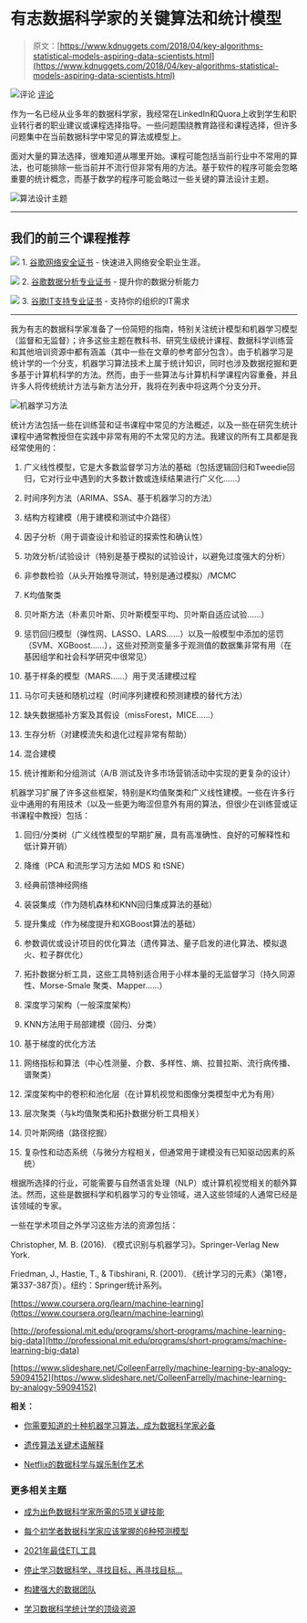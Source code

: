 # 有志数据科学家的关键算法和统计模型

> 原文：[https://www.kdnuggets.com/2018/04/key-algorithms-statistical-models-aspiring-data-scientists.html](https://www.kdnuggets.com/2018/04/key-algorithms-statistical-models-aspiring-data-scientists.html)

![评论](../Images/3d9c022da2d331bb56691a9617b91b90.png) [评论](#comments)

作为一名已经从业多年的数据科学家，我经常在LinkedIn和Quora上收到学生和职业转行者的职业建议或课程选择指导。一些问题围绕教育路径和课程选择，但许多问题集中在当前数据科学中常见的算法或模型上。

面对大量的算法选择，很难知道从哪里开始。课程可能包括当前行业中不常用的算法，也可能排除一些当前并不流行但非常有用的方法。基于软件的程序可能会忽略重要的统计概念，而基于数学的程序可能会略过一些关键的算法设计主题。

![算法设计主题](../Images/d44c47adc5657cd240475fb395aaf2df.png)

* * *

## 我们的前三个课程推荐

![](../Images/0244c01ba9267c002ef39d4907e0b8fb.png) 1\. [谷歌网络安全证书](https://www.kdnuggets.com/google-cybersecurity) - 快速进入网络安全职业生涯。

![](../Images/e225c49c3c91745821c8c0368bf04711.png) 2\. [谷歌数据分析专业证书](https://www.kdnuggets.com/google-data-analytics) - 提升你的数据分析能力

![](../Images/0244c01ba9267c002ef39d4907e0b8fb.png) 3\. [谷歌IT支持专业证书](https://www.kdnuggets.com/google-itsupport) - 支持你的组织的IT需求

* * *

我为有志的数据科学家准备了一份简短的指南，特别关注统计模型和机器学习模型（监督和无监督）；许多这些主题在教科书、研究生级统计课程、数据科学训练营和其他培训资源中都有涵盖（其中一些在文章的参考部分包含）。由于机器学习是统计学的一个分支，机器学习算法技术上属于统计知识，同时也涉及数据挖掘和更多基于计算机科学的方法。然而，由于一些算法与计算机科学课程内容重叠，并且许多人将传统统计方法与新方法分开，我将在列表中将这两个分支分开。

![机器学习方法](../Images/f7261b772d9e5959e3437d6918d965fa.png)

统计方法包括一些在训练营和证书课程中常见的方法概述，以及一些在研究生统计课程中通常教授但在实践中非常有用的不太常见的方法。我建议的所有工具都是我经常使用的：

1) 广义线性模型，它是大多数监督学习方法的基础（包括逻辑回归和Tweedie回归，它对行业中遇到的大多数计数或连续结果进行广义化……）

2) 时间序列方法（ARIMA、SSA、基于机器学习的方法）

3) 结构方程建模（用于建模和测试中介路径）

4) 因子分析（用于调查设计和验证的探索性和确认性）

5) 功效分析/试验设计（特别是基于模拟的试验设计，以避免过度强大的分析）

6) 非参数检验（从头开始推导测试，特别是通过模拟）/MCMC

7) K均值聚类

8) 贝叶斯方法（朴素贝叶斯、贝叶斯模型平均、贝叶斯自适应试验……）

9) 惩罚回归模型（弹性网、LASSO、LARS……）以及一般模型中添加的惩罚（SVM、XGBoost……），这些对预测变量多于观测值的数据集非常有用（在基因组学和社会科学研究中很常见）

10) 基于样条的模型（MARS……）用于灵活建模过程

11) 马尔可夫链和随机过程（时间序列建模和预测建模的替代方法）

12) 缺失数据插补方案及其假设（missForest，MICE……）

13) 生存分析（对建模流失和退化过程非常有帮助）

14) 混合建模

15) 统计推断和分组测试（A/B 测试及许多市场营销活动中实现的更复杂的设计）

机器学习扩展了许多这些框架，特别是K均值聚类和广义线性建模。一些在许多行业中通用的有用技术（以及一些更为晦涩但意外有用的算法，但很少在训练营或证书课程中教授）包括：

1) 回归/分类树（广义线性模型的早期扩展，具有高准确性、良好的可解释性和低计算开销）

2) 降维（PCA 和流形学习方法如 MDS 和 tSNE）

3) 经典前馈神经网络

4) 装袋集成（作为随机森林和KNN回归集成算法的基础）

7) 提升集成（作为梯度提升和XGBoost算法的基础）

8) 参数调优或设计项目的优化算法（遗传算法、量子启发的进化算法、模拟退火、粒子群优化）

9) 拓扑数据分析工具，这些工具特别适合用于小样本量的无监督学习（持久同源性、Morse-Smale 聚类、Mapper……）

10) 深度学习架构（一般深度架构）

11) KNN方法用于局部建模（回归、分类）

12) 基于梯度的优化方法

13) 网络指标和算法（中心性测量、介数、多样性、熵、拉普拉斯、流行病传播、谱聚类）

14) 深度架构中的卷积和池化层（在计算机视觉和图像分类模型中尤为有用）

15) 层次聚类（与k均值聚类和拓扑数据分析工具相关）

16) 贝叶斯网络（路径挖掘）

17) 复杂性和动态系统（与微分方程相关，但通常用于建模没有已知驱动因素的系统）

根据所选择的行业，可能需要与自然语言处理（NLP）或计算机视觉相关的额外算法。然而，这些是数据科学和机器学习的专业领域，进入这些领域的人通常已经是该领域的专家。

一些在学术项目之外学习这些方法的资源包括：

Christopher, M. B. (2016). 《模式识别与机器学习》。Springer-Verlag New York.

Friedman, J., Hastie, T., & Tibshirani, R. (2001). 《统计学习的元素》（第1卷，第337-387页）。纽约：Springer统计系列。

[https://www.coursera.org/learn/machine-learning](https://www.coursera.org/learn/machine-learning)

[http://professional.mit.edu/programs/short-programs/machine-learning-big-data](http://professional.mit.edu/programs/short-programs/machine-learning-big-data)

[https://www.slideshare.net/ColleenFarrelly/machine-learning-by-analogy-59094152](https://www.slideshare.net/ColleenFarrelly/machine-learning-by-analogy-59094152)

**相关：**

+   [你需要知道的十种机器学习算法，成为数据科学家必备](https://www.kdnuggets.com/2018/04/10-machine-learning-algorithms-data-scientist.html)

+   [遗传算法关键术语解释](https://www.kdnuggets.com/2018/04/genetic-algorithm-key-terms-explained.html)

+   [Netflix的数据科学与娱乐制作艺术](https://www.kdnuggets.com/2018/04/data-science-entertainment-netflix.html)

### 更多相关主题

+   [成为出色数据科学家所需的5项关键技能](https://www.kdnuggets.com/2021/12/5-key-skills-needed-become-great-data-scientist.html)

+   [每个初学者数据科学家应该掌握的6种预测模型](https://www.kdnuggets.com/2021/12/6-predictive-models-every-beginner-data-scientist-master.html)

+   [2021年最佳ETL工具](https://www.kdnuggets.com/2021/12/mozart-best-etl-tools-2021.html)

+   [停止学习数据科学，寻找目标，再寻找目标…](https://www.kdnuggets.com/2021/12/stop-learning-data-science-find-purpose.html)

+   [构建强大的数据团队](https://www.kdnuggets.com/2021/12/build-solid-data-team.html)

+   [学习数据科学统计学的顶级资源](https://www.kdnuggets.com/2021/12/springboard-top-resources-learn-data-science-statistics.html)
